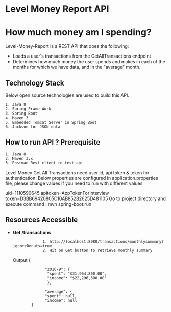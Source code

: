 Level Money Report API
========
# How much money am I spending?

Level-Money-Report is a REST API that does the following:

- Loads a user's transactions from the GetAllTransactions endpoint
- Determines how much money the user spends and makes in each of the months for which we have data, and in the "average" month.


Technology Stack 
---------
Below open source technologies are used to build this API.

	1. Java 8
	2. Spring Frame Work
	3. Spring Boot
	4. Maven 3
	5. Embedded Tomcat Server in Spring Boot
	6. Jackson for JSON data 


How to run API ?  Prerequisite
-----------

	1. Java 8
	2. Maven 3.x
	3. Postman Rest client to test api



Level Money Get All Transactions need user id, api token & token for authentication. Below properties are configured in application.properties file, please change values if you need to run with different values

uid=1110590645
apitoken=AppTokenForInterview
token=D3BB69420805C10AB852B2625D481105
Go to project directory and execute command : mvn spring-boot:run

 
Resources Accessible
---------------


- **Get /transactions**   

                   1. http://localhost:8080/transactions/monthlysummary?ignoreDonuts=true
                   2. Hit on Get button to retrieve monthly summary
				   
   Output 
   				{
	   
				    "2016-9": {
			  		 "spent": "$31,964,800.00",
			    	 "income": "$22,296,300.00"
			  		 },
			  
			  		"average": {
			    	"spent": null,
			    	"income": null
			  }
  				   

